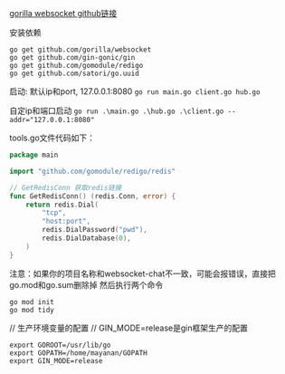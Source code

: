 [gorilla websocket github链接](https://github.com/gorilla/websocket) 

安装依赖
```
go get github.com/gorilla/websocket
go get github.com/gin-gonic/gin
go get github.com/gomodule/redigo
go get github.com/satori/go.uuid
```

启动: 默认ip和port, 127.0.0.1:8080
`go run main.go client.go hub.go`

自定ip和端口启动
`go run .\main.go .\hub.go .\client.go --addr="127.0.0.1:8080"`

tools.go文件代码如下：
```go
package main

import "github.com/gomodule/redigo/redis"

// GetRedisConn 获取redis链接
func GetRedisConn() (redis.Conn, error) {
	return redis.Dial(
		"tcp",
		"host:port",
		redis.DialPassword("pwd"),
		redis.DialDatabase(0),
	)
}
```

注意：如果你的项目名称和websocket-chat不一致，可能会报错误，直接把go.mod和go.sum删除掉
然后执行两个命令
```
go mod init
go mod tidy
```

// 生产环境变量的配置
// GIN_MODE=release是gin框架生产的配置
```
export GOROOT=/usr/lib/go
export GOPATH=/home/mayanan/GOPATH
export GIN_MODE=release
```
